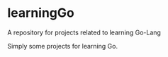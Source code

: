 # learningGo
A repository for projects related to learning Go-Lang

Simply some projects for learning Go.
